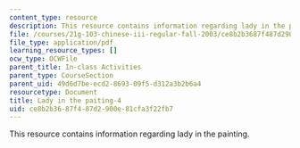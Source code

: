 ```yaml
---
content_type: resource
description: This resource contains information regarding lady in the painting.
file: /courses/21g-103-chinese-iii-regular-fall-2003/ce8b2b3687f487d2900e81cfa3f22fb7_MIT21G_103F03_painting4.pdf
file_type: application/pdf
learning_resource_types: []
ocw_type: OCWFile
parent_title: In-class Activities
parent_type: CourseSection
parent_uid: 49d6d7be-ecd2-8693-09f5-d312a3b2b6a4
resourcetype: Document
title: Lady in the paiting-4
uid: ce8b2b36-87f4-87d2-900e-81cfa3f22fb7
---
```

This resource contains information regarding lady in the painting.

